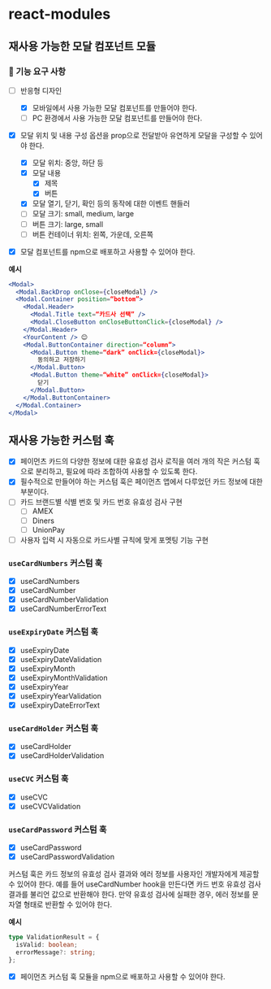# react-modules

## 재사용 가능한 모달 컴포넌트 모듈

### 🎯 기능 요구 사항

- [ ] 반응형 디자인

  - [x] 모바일에서 사용 가능한 모달 컴포넌트를 만들어야 한다.
  - [ ] PC 환경에서 사용 가능한 모달 컴포넌트를 만들어야 한다.

- [x] 모달 위치 및 내용 구성 옵션을 prop으로 전달받아 유연하게 모달을 구성할 수 있어야 한다.

  - [x] 모달 위치: 중앙, 하단 등
  - [x] 모달 내용
    - [x] 제목
    - [x] 버튼
  - [x] 모달 열기, 닫기, 확인 등의 동작에 대한 이벤트 핸들러
  - [ ] 모달 크기: small, medium, large
  - [ ] 버튼 크기: large, small
  - [ ] 버튼 컨테이너 위치: 왼쪽, 가운데, 오른쪽

- [x] 모달 컴포넌트를 npm으로 배포하고 사용할 수 있어야 한다.

**예시**

```jsx
<Modal>
  <Modal.BackDrop onClose={closeModal} />
  <Modal.Container position=“bottom”>
    <Modal.Header>
      <Modal.Title text=“카드사 선택” />
      <Modal.CloseButton onCloseButtonClick={closeModal} />
    </Modal.Header>
    <YourContent /> 😊
    <Modal.ButtonContainer direction=“column”>
      <Modal.Button theme=“dark” onClick={closeModal}>
        동의하고 저장하기
      </Modal.Button>
      <Modal.Button theme=“white” onClick={closeModal}>
        닫기
      </Modal.Button>
    </Modal.ButtonContainer>
  </Modal.Container>
</Modal>
```

## 재사용 가능한 커스텀 훅

- [x] 페이먼츠 카드의 다양한 정보에 대한 유효성 검사 로직을 여러 개의 작은 커스텀 훅으로 분리하고, 필요에 따라 조합하여 사용할 수 있도록 한다.
- [x] 필수적으로 만들어야 하는 커스텀 훅은 페이먼츠 앱에서 다루었던 카드 정보에 대한 부분이다.
- [ ] 카드 브랜드별 식별 번호 및 카드 번호 유효성 검사 구현
  - [ ] AMEX
  - [ ] Diners
  - [ ] UnionPay
- [ ] 사용자 입력 시 자동으로 카드사별 규칙에 맞게 포멧팅 기능 구현

### `useCardNumbers` 커스텀 훅

- [x] useCardNumbers
- [x] useCardNumber
- [x] useCardNumberValidation
- [x] useCardNumberErrorText

### `useExpiryDate` 커스텀 훅

- [x] useExpiryDate
- [x] useExpiryDateValidation
- [x] useExpiryMonth
- [x] useExpiryMonthValidation
- [x] useExpiryYear
- [x] useExpiryYearValidation
- [x] useExpiryDateErrorText

### `useCardHolder` 커스텀 훅

- [x] useCardHolder
- [x] useCardHolderValidation

### `useCVC` 커스텀 훅

- [x] useCVC
- [x] useCVCValidation

### `useCardPassword` 커스텀 훅

- [x] useCardPassword
- [x] useCardPasswordValidation

커스텀 훅은 카드 정보의 유효성 검사 결과와 에러 정보를 사용자인 개발자에게
제공할 수 있어야 한다. 예를 들어 useCardNumber hook을 만든다면 카드 번호 유효성 검사 결과를 불리언 값으로 반환해야 한다. 만약 유효성 검사에 실패한 경우, 에러 정보를 문자열 형태로 반환할 수 있어야 한다.

**예시**

```ts
type ValidationResult = {
  isValid: boolean;
  errorMessage?: string;
};
```

- [x] 페이먼츠 커스텀 훅 모듈을 npm으로 배포하고 사용할 수 있어야 한다.
